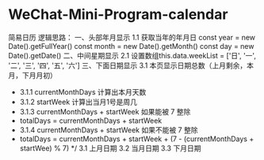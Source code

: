 # WeChat-Mini-Program-calendar
简易日历
逻辑思路：
  一、头部年月显示
    1.1 获取当年的年月日
    const year = new Date().getFullYear()
    const month = new Date().getMonth()
    const day = new Date().getDate()
  二、中间星期显示
    2.1 设置数组this.data.weekList = ['日', '一', '二', '三', '四', '五', '六']
  三、下面日期显示
    3.1 本页显示日期总数（上月剩余，本月，下月月初）
   *  3.1.1 currentMonthDays 计算出本月天数
   *  3.1.2 startWeek 计算出当月1号是周几
   *  3.1.3 currentMonthDays + startWeek 如果能被 7 整除
   *    totalDays = currentMonthDays + startWeek
   *  3.1.4 currentMonthDays + startWeek 如果不能被 7 整除
   *    totalDays = currentMonthDays + startWeek + (7 - (currentMonthDays + startWee) % 7)
   */
    3.1 上月日期
    3.2 当月日期
    3.3 下月日期

